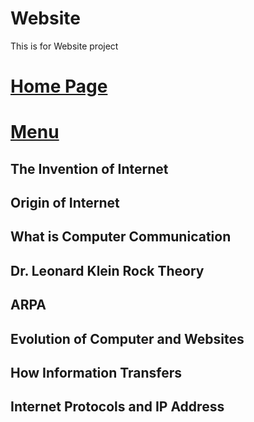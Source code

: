 # Website
This is for Website project
# [Home Page](Contents/Index.md)
# [Menu](Sections/Nav.md)

## The Invention of Internet
## Origin of Internet 
## What is Computer Communication
## Dr. Leonard Klein Rock Theory
## ARPA
## Evolution of Computer and Websites
## How Information Transfers
## Internet Protocols and IP Address


